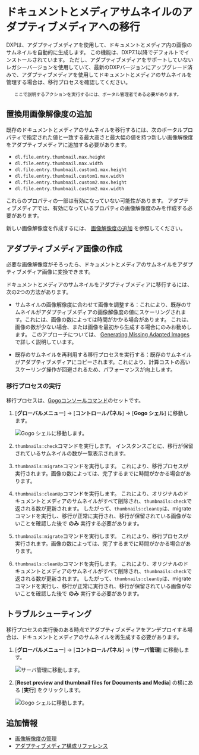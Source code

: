 # ドキュメントとメディアサムネイルのアダプティブメディアへの移行

DXPは、アダプティブメディアを使用して、ドキュメントとメディア内の画像のサムネイルを自動的に生成します。 この機能は、DXP7.1以降でデフォルトでインストールされています。 ただし、アダプティブメディアをサポートしていないレガシーバージョンを使用していて、最新のDXPバージョンにアップグレード済みで、アダプティブメディアを使用してドキュメントとメディアのサムネイルを管理する場合は、移行プロセスを確認してください。

```{note}
   ここで説明するアクションを実行するには、ポータル管理者である必要があります。
```

<a name="adding-the-replacement-image-resolutions" />

## 置換用画像解像度の追加

既存のドキュメントとメディアのサムネイルを移行するには、次のポータルプロパティで指定された値と一致する最大高さと最大幅の値を持つ新しい画像解像度をアダプティブメディアに追加する必要があります。

* `dl.file.entry.thumbnail.max.height`
* `dl.file.entry.thumbnail.max.width`
* `dl.file.entry.thumbnail.custom1.max.height`
* `dl.file.entry.thumbnail.custom1.max.width`
* `dl.file.entry.thumbnail.custom2.max.height`
* `dl.file.entry.thumbnail.custom2.max.width`

これらのプロパティの一部は有効になっていない可能性があります。 アダプティブメディアでは、有効になっているプロパティの画像解像度のみを作成する必要があります。

新しい画像解像度を作成するには、 [画像解像度の追加](./adding-image-resolutions.md) を参照してください。

<a name="creating-the-adaptive-media-images" />

<a name="creating-the-adaptive-media-images" />

## アダプティブメディア画像の作成

必要な画像解像度がそろったら、ドキュメントとメディアのサムネイルをアダプティブメディア画像に変換できます。

ドキュメントとメディアのサムネイルをアダプティブメディアに移行するには、次の2つの方法があります。

  - サムネイルの画像解像度に合わせて画像を調整する：これにより、既存のサムネイルがアダプティブメディアの画像解像度の値にスケーリングされます。これには、画像の数によっては時間がかかる場合があります。 これは、画像の数が少ない場合、または画像を最初から生成する場合にのみお勧めします。 このアプローチについては、 [Generating Missing Adapted Images](./managing-image-resolutions.md#generating-missing-adapted-images) で詳しく説明しています。

* 既存のサムネイルを再利用する移行プロセスを実行する：既存のサムネイルがアダプティブメディアにコピーされます。これにより、計算コストの高いスケーリング操作が回避されるため、パフォーマンスが向上します。

<a name="running-the-migration-process" />

### 移行プロセスの実行

移行プロセスは、[Gogoコンソールコマンド](../../../../liferay-internals/fundamentals/using-the-gogo-shell/gogo-shell-commands.md)のセットです。

1. [**グローバルメニュー**] → [**コントロールパネル**] → [**Gogo シェル**] に移動します。

   ![Gogo シェルに移動します。](./migrating-documents-and-media-thumbnails/images/01.png)

1. `thumbnails:check`コマンドを実行します。 インスタンスごとに、移行が保留されているサムネイルの数が一覧表示されます。
1. `thumbnails:migrate`コマンドを実行します。 これにより、移行プロセスが実行されます。画像の数によっては、完了するまでに時間がかかる場合があります。
1. `thumbnails:cleanUp`コマンドを実行します。 これにより、オリジナルのドキュメントとメディアのサムネイルがすべて削除され、`thumbnails:check`で返される数が更新されます。 したがって、`thumbnails:cleanUp`は、migrateコマンドを実行し、移行が正常に実行され、移行が保留されている画像がないことを確認した後で **のみ** 実行する必要があります。

3.  `thumbnails:migrate`コマンドを実行します。 これにより、移行プロセスが実行されます。画像の数によっては、完了するまでに時間がかかる場合があります。

4.  `thumbnails:cleanUp`コマンドを実行します。 これにより、オリジナルのドキュメントとメディアのサムネイルがすべて削除され、`thumbnails:check`で返される数が更新されます。 したがって、`thumbnails:cleanUp`は、migrateコマンドを実行し、移行が正常に実行され、移行が保留されている画像がないことを確認した後で **のみ** 実行する必要があります。

<a name="troubleshooting" />

## トラブルシューティング

移行プロセスの実行後のある時点でアダプティブメディアをアンデプロイする場合は、ドキュメントとメディアのサムネイルを再生成する必要があります。

1. [**グローバルメニュー**] → [**コントロールパネル**] → [**サーバ管理**] に移動します。

   ![サーバ管理に移動します。](./migrating-documents-and-media-thumbnails/images/03.png)

2. [**Reset preview and thumbnail files for Documents and Media**] の横にある [**実行**] をクリックします。

   ![Gogo シェルに移動します。](./migrating-documents-and-media-thumbnails/images/02.png)

<a name="additional-information" />

<a name="additional-information" />

## 追加情報

  - [画像解像度の管理](./managing-image-resolutions.md)
  - [アダプティブメディア構成リファレンス](./adaptive-media-configuration-reference.md)
